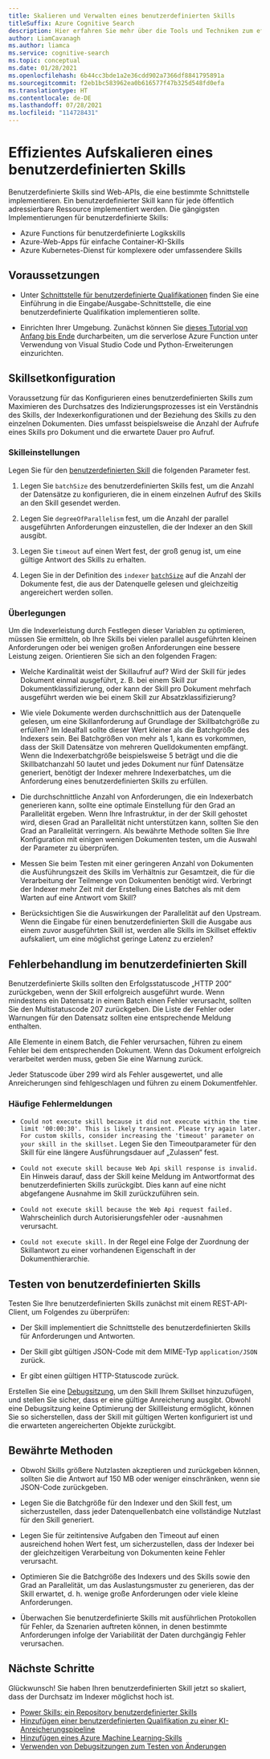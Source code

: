 ```yaml
---
title: Skalieren und Verwalten eines benutzerdefinierten Skills
titleSuffix: Azure Cognitive Search
description: Hier erfahren Sie mehr über die Tools und Techniken zum effizienten Aufskalieren eines benutzerdefinierten Skills, um einen möglichst hohen Durchsatz zu erzielen. Benutzerdefinierte Skills rufen benutzerdefinierte KI-Modelle oder -Logik auf, die Sie einer um KI erweiterten Indizierungspipeline in Azure Cognitive Search hinzufügen können.
author: LiamCavanagh
ms.author: liamca
ms.service: cognitive-search
ms.topic: conceptual
ms.date: 01/28/2021
ms.openlocfilehash: 6b44cc3bde1a2e36cdd902a7366df8841795891a
ms.sourcegitcommit: f2eb1bc583962ea0b616577f47b325d548fd0efa
ms.translationtype: HT
ms.contentlocale: de-DE
ms.lasthandoff: 07/28/2021
ms.locfileid: "114728431"
---
```

# <a name="efficiently-scale-out-a-custom-skill"></a>Effizientes Aufskalieren eines benutzerdefinierten Skills

Benutzerdefinierte Skills sind Web-APIs, die eine bestimmte Schnittstelle implementieren. Ein benutzerdefinierter Skill kann für jede öffentlich adressierbare Ressource implementiert werden. Die gängigsten Implementierungen für benutzerdefinierte Skills:
* Azure Functions für benutzerdefinierte Logikskills
* Azure-Web-Apps für einfache Container-KI-Skills
* Azure Kubernetes-Dienst für komplexere oder umfassendere Skills

## <a name="prerequisites"></a>Voraussetzungen

+ Unter [Schnittstelle für benutzerdefinierte Qualifikationen](cognitive-search-custom-skill-interface.md) finden Sie eine Einführung in die Eingabe/Ausgabe-Schnittstelle, die eine benutzerdefinierte Qualifikation implementieren sollte.

+ Einrichten Ihrer Umgebung. Zunächst können Sie [dieses Tutorial von Anfang bis Ende](../azure-functions/create-first-function-vs-code-python.md) durcharbeiten, um die serverlose Azure Function unter Verwendung von Visual Studio Code und Python-Erweiterungen einzurichten.

## <a name="skillset-configuration"></a>Skillsetkonfiguration

Voraussetzung für das Konfigurieren eines benutzerdefinierten Skills zum Maximieren des Durchsatzes des Indizierungsprozesses ist ein Verständnis des Skills, der Indexerkonfigurationen und der Beziehung des Skills zu den einzelnen Dokumenten. Dies umfasst beispielsweise die Anzahl der Aufrufe eines Skills pro Dokument und die erwartete Dauer pro Aufruf.

### <a name="skill-settings"></a>Skilleinstellungen

Legen Sie für den [benutzerdefinierten Skill](cognitive-search-custom-skill-web-api.md) die folgenden Parameter fest.

1. Legen Sie `batchSize` des benutzerdefinierten Skills fest, um die Anzahl der Datensätze zu konfigurieren, die in einem einzelnen Aufruf des Skills an den Skill gesendet werden.

2. Legen Sie `degreeOfParallelism` fest, um die Anzahl der parallel ausgeführten Anforderungen einzustellen, die der Indexer an den Skill ausgibt.

3. Legen Sie `timeout` auf einen Wert fest, der groß genug ist, um eine gültige Antwort des Skills zu erhalten.

4. Legen Sie in der Definition des `indexer` [`batchSize`](/rest/api/searchservice/create-indexer#indexer-parameters) auf die Anzahl der Dokumente fest, die aus der Datenquelle gelesen und gleichzeitig angereichert werden sollen.

### <a name="considerations"></a>Überlegungen

Um die Indexerleistung durch Festlegen dieser Variablen zu optimieren, müssen Sie ermitteln, ob Ihre Skills bei vielen parallel ausgeführten kleinen Anforderungen oder bei wenigen großen Anforderungen eine bessere Leistung zeigen. Orientieren Sie sich an den folgenden Fragen:

* Welche Kardinalität weist der Skillaufruf auf? Wird der Skill für jedes Dokument einmal ausgeführt, z. B. bei einem Skill zur Dokumentklassifizierung, oder kann der Skill pro Dokument mehrfach ausgeführt werden wie bei einem Skill zur Absatzklassifizierung?

* Wie viele Dokumente werden durchschnittlich aus der Datenquelle gelesen, um eine Skillanforderung auf Grundlage der Skillbatchgröße zu erfüllen? Im Idealfall sollte dieser Wert kleiner als die Batchgröße des Indexers sein. Bei Batchgrößen von mehr als 1, kann es vorkommen, dass der Skill Datensätze von mehreren Quelldokumenten empfängt. Wenn die Indexerbatchgröße beispielsweise 5 beträgt und die die Skillbatchanzahl 50 lautet und jedes Dokument nur fünf Datensätze generiert, benötigt der Indexer mehrere Indexerbatches, um die Anforderung eines benutzerdefinierten Skills zu erfüllen.

* Die durchschnittliche Anzahl von Anforderungen, die ein Indexerbatch generieren kann, sollte eine optimale Einstellung für den Grad an Parallelität ergeben. Wenn Ihre Infrastruktur, in der der Skill gehostet wird, diesen Grad an Parallelität nicht unterstützen kann, sollten Sie den Grad an Parallelität verringern. Als bewährte Methode sollten Sie Ihre Konfiguration mit einigen wenigen Dokumenten testen, um die Auswahl der Parameter zu überprüfen.

* Messen Sie beim Testen mit einer geringeren Anzahl von Dokumenten die Ausführungszeit des Skills im Verhältnis zur Gesamtzeit, die für die Verarbeitung der Teilmenge von Dokumenten benötigt wird. Verbringt der Indexer mehr Zeit mit der Erstellung eines Batches als mit dem Warten auf eine Antwort vom Skill? 

* Berücksichtigen Sie die Auswirkungen der Parallelität auf den Upstream. Wenn die Eingabe für einen benutzerdefinierten Skill die Ausgabe aus einem zuvor ausgeführten Skill ist, werden alle Skills im Skillset effektiv aufskaliert, um eine möglichst geringe Latenz zu erzielen?

## <a name="error-handling-in-the-custom-skill"></a>Fehlerbehandlung im benutzerdefinierten Skill

Benutzerdefinierte Skills sollten den Erfolgsstatuscode „HTTP 200“ zurückgeben, wenn der Skill erfolgreich ausgeführt wurde. Wenn mindestens ein Datensatz in einem Batch einen Fehler verursacht, sollten Sie den Multistatuscode 207 zurückgeben. Die Liste der Fehler oder Warnungen für den Datensatz sollten eine entsprechende Meldung enthalten.

Alle Elemente in einem Batch, die Fehler verursachen, führen zu einem Fehler bei dem entsprechenden Dokument. Wenn das Dokument erfolgreich verarbeitet werden muss, geben Sie eine Warnung zurück.

Jeder Statuscode über 299 wird als Fehler ausgewertet, und alle Anreicherungen sind fehlgeschlagen und führen zu einem Dokumentfehler. 

### <a name="common-error-messages"></a>Häufige Fehlermeldungen

* `Could not execute skill because it did not execute within the time limit '00:00:30'. This is likely transient. Please try again later. For custom skills, consider increasing the 'timeout' parameter on your skill in the skillset.` Legen Sie den Timeoutparameter für den Skill für eine längere Ausführungsdauer auf „Zulassen“ fest.

* `Could not execute skill because Web Api skill response is invalid.` Ein Hinweis darauf, dass der Skill keine Meldung im Antwortformat des benutzerdefinierten Skills zurückgibt. Dies kann auf eine nicht abgefangene Ausnahme im Skill zurückzuführen sein.

* `Could not execute skill because the Web Api request failed.` Wahrscheinlich durch Autorisierungsfehler oder -ausnahmen verursacht.

* `Could not execute skill.` In der Regel eine Folge der Zuordnung der Skillantwort zu einer vorhandenen Eigenschaft in der Dokumenthierarchie.

## <a name="testing-custom-skills"></a>Testen von benutzerdefinierten Skills

Testen Sie Ihre benutzerdefinierten Skills zunächst mit einem REST-API-Client, um Folgendes zu überprüfen:

* Der Skill implementiert die Schnittstelle des benutzerdefinierten Skills für Anforderungen und Antworten.

* Der Skill gibt gültigen JSON-Code mit dem MIME-Typ `application/JSON` zurück.

* Er gibt einen gültigen HTTP-Statuscode zurück.

Erstellen Sie eine [Debugsitzung](cognitive-search-debug-session.md), um den Skill Ihrem Skillset hinzuzufügen, und stellen Sie sicher, dass er eine gültige Anreicherung ausgibt. Obwohl eine Debugsitzung keine Optimierung der Skillleistung ermöglicht, können Sie so sicherstellen, dass der Skill mit gültigen Werten konfiguriert ist und die erwarteten angereicherten Objekte zurückgibt.

## <a name="best-practices"></a>Bewährte Methoden

* Obwohl Skills größere Nutzlasten akzeptieren und zurückgeben können, sollten Sie die Antwort auf 150 MB oder weniger einschränken, wenn sie JSON-Code zurückgeben.

* Legen Sie die Batchgröße für den Indexer und den Skill fest, um sicherzustellen, dass jeder Datenquellenbatch eine vollständige Nutzlast für den Skill generiert.

* Legen Sie für zeitintensive Aufgaben den Timeout auf einen ausreichend hohen Wert fest, um sicherzustellen, dass der Indexer bei der gleichzeitigen Verarbeitung von Dokumenten keine Fehler verursacht.

* Optimieren Sie die Batchgröße des Indexers und des Skills sowie den Grad an Parallelität, um das Auslastungsmuster zu generieren, das der Skill erwartet, d. h. wenige große Anforderungen oder viele kleine Anforderungen.

* Überwachen Sie benutzerdefinierte Skills mit ausführlichen Protokollen für Fehler, da Szenarien auftreten können, in denen bestimmte Anforderungen infolge der Variabilität der Daten durchgängig Fehler verursachen.


## <a name="next-steps"></a>Nächste Schritte
Glückwunsch! Sie haben Ihren benutzerdefinierten Skill jetzt so skaliert, dass der Durchsatz im Indexer möglichst hoch ist. 

+ [Power Skills: ein Repository benutzerdefinierter Skills](https://github.com/Azure-Samples/azure-search-power-skills)
+ [Hinzufügen einer benutzerdefinierten Qualifikation zu einer KI-Anreicherungspipeline](cognitive-search-custom-skill-interface.md)
+ [Hinzufügen eines Azure Machine Learning-Skills](./cognitive-search-aml-skill.md)
+ [Verwenden von Debugsitzungen zum Testen von Änderungen](./cognitive-search-debug-session.md)